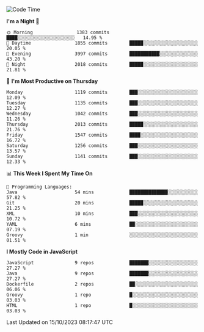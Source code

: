<!--START_SECTION:waka-->
![Code Time](http://img.shields.io/badge/Code%20Time-1%2C313%20hrs%206%20mins-blue)

**I'm a Night 🦉** 

```text
🌞 Morning                1383 commits        ████░░░░░░░░░░░░░░░░░░░░░   14.95 % 
🌆 Daytime                1855 commits        █████░░░░░░░░░░░░░░░░░░░░   20.05 % 
🌃 Evening                3997 commits        ███████████░░░░░░░░░░░░░░   43.20 % 
🌙 Night                  2018 commits        █████░░░░░░░░░░░░░░░░░░░░   21.81 % 
```
📅 **I'm Most Productive on Thursday** 

```text
Monday                   1119 commits        ███░░░░░░░░░░░░░░░░░░░░░░   12.09 % 
Tuesday                  1135 commits        ███░░░░░░░░░░░░░░░░░░░░░░   12.27 % 
Wednesday                1042 commits        ███░░░░░░░░░░░░░░░░░░░░░░   11.26 % 
Thursday                 2013 commits        █████░░░░░░░░░░░░░░░░░░░░   21.76 % 
Friday                   1547 commits        ████░░░░░░░░░░░░░░░░░░░░░   16.72 % 
Saturday                 1256 commits        ███░░░░░░░░░░░░░░░░░░░░░░   13.57 % 
Sunday                   1141 commits        ███░░░░░░░░░░░░░░░░░░░░░░   12.33 % 
```


📊 **This Week I Spent My Time On** 

```text
💬 Programming Languages: 
Java                     54 mins             ██████████████░░░░░░░░░░░   57.82 % 
Git                      20 mins             █████░░░░░░░░░░░░░░░░░░░░   21.25 % 
XML                      10 mins             ███░░░░░░░░░░░░░░░░░░░░░░   10.72 % 
YAML                     6 mins              ██░░░░░░░░░░░░░░░░░░░░░░░   07.19 % 
Groovy                   1 min               ░░░░░░░░░░░░░░░░░░░░░░░░░   01.51 % 
```

**I Mostly Code in JavaScript** 

```text
JavaScript               9 repos             ███████░░░░░░░░░░░░░░░░░░   27.27 % 
Java                     9 repos             ███████░░░░░░░░░░░░░░░░░░   27.27 % 
Dockerfile               2 repos             ██░░░░░░░░░░░░░░░░░░░░░░░   06.06 % 
Groovy                   1 repo              █░░░░░░░░░░░░░░░░░░░░░░░░   03.03 % 
HTML                     1 repo              █░░░░░░░░░░░░░░░░░░░░░░░░   03.03 % 
```




 Last Updated on 15/10/2023 08:17:47 UTC
<!--END_SECTION:waka-->
